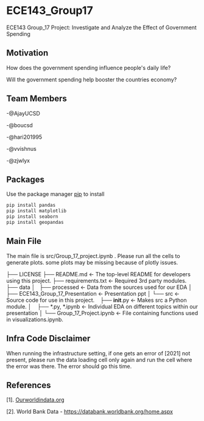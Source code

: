 # ECE143_Group17
ECE143 Group_17 Project: Investigate and Analyze the Effect of Government Spending
## Motivation
How does the government spending influence people's daily life?

Will the government spending help booster the countries economy?


## Team Members
-@AjayUCSD

-@boucsd

-@hari201995

-@vvishnus

-@zjwlyx

## Packages
Use the package manager [pip](https://pip.pypa.io/en/stable/) to install 
```bash
pip install pandas
pip install matplotlib
pip install seaborn
pip install geopandas
```

## Main File 

The main file is src/Group_17_project.ipynb . Please run all the cells to generate plots. some plots may be missing because of plotly issues. 

├── LICENSE
├── README.md                      <- The top-level README for developers using this project.
├── requirements.txt               <- Required 3rd party modules. 
├── data
│   ├── processed      		       <- Data from the sources used for our EDA
│
├── ECE143_Group_17_Presentation <- Presentation ppt
│
└── src                		       <- Source code for use in this project.
    ├── __init__.py    		       <- Makes src a Python module.
    │
    ├── *.py, *.ipynb            <- Individual EDA on different topics within our presentation
    │
		└── Group_17_Project.ipynb   	   <- File containing functions used in visualizations.ipynb.

## Infra Code Disclaimer 

When running the infrastructure setting, if one gets an error of [2021] not present, please run the data loading cell only again and run the cell where the error was 
there. The error should go this time.
## References
[1]. [Ourworldindata.org](https://ourworldindata.org/government-spending#government-spending-is-an-important-instrument-to-reduce-inequality)

[2]. World Bank Data - https://databank.worldbank.org/home.aspx
